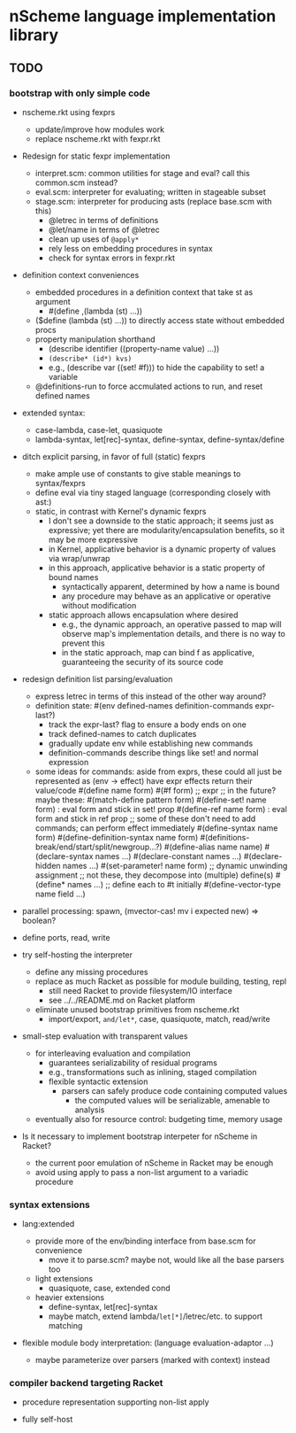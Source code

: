 # nScheme language implementation library

## TODO

### bootstrap with only simple code

* nscheme.rkt using fexprs
  * update/improve how modules work
  * replace nscheme.rkt with fexpr.rkt

* Redesign for static fexpr implementation
  * interpret.scm: common utilities for stage and eval? call this common.scm instead?
  * eval.scm: interpreter for evaluating; written in stageable subset
  * stage.scm: interpreter for producing asts (replace base.scm with this)
    * @letrec in terms of definitions
    * @let/name in terms of @letrec
    * clean up uses of `@apply*`
    * rely less on embedding procedures in syntax
    * check for syntax errors in fexpr.rkt

* definition context conveniences
  * embedded procedures in a definition context that take st as argument
    * #(define ,(lambda (st) ...))
  * ($define (lambda (st) ...)) to directly access state without embedded procs
  * property manipulation shorthand
    * (describe identifier ((property-name value) ...))
    * `(describe* (id*) kvs)`
    * e.g., (describe var ((set! #f))) to hide the capability to set! a variable
  * @definitions-run to force accmulated actions to run, and reset defined names

* extended syntax:
  * case-lambda, case-let, quasiquote
  * lambda-syntax, let[rec]-syntax, define-syntax, define-syntax/define

* ditch explicit parsing, in favor of full (static) fexprs
  * make ample use of constants to give stable meanings to syntax/fexprs
  * define eval via tiny staged language (corresponding closely with ast:)
  * static, in contrast with Kernel's dynamic fexprs
    * I don't see a downside to the static approach; it seems just as expressive;
      yet there are modularity/encapsulation benefits, so it may be more expressive
    * in Kernel, applicative behavior is a dynamic property of values via wrap/unwrap
    * in this approach, applicative behavior is a static property of bound names
      * syntactically apparent, determined by how a name is bound
      * any procedure may behave as an applicative or operative without modification
    * static approach allows encapsulation where desired
      * e.g., the dynamic approach, an operative passed to map will observe
        map's implementation details, and there is no way to prevent this
      * in the static approach, map can bind f as applicative, guaranteeing
        the security of its source code

* redesign definition list parsing/evaluation
  * express letrec in terms of this instead of the other way around?
  * definition state: #(env defined-names definition-commands expr-last?)
    * track the expr-last? flag to ensure a body ends on one
    * track defined-names to catch duplicates
    * gradually update env while establishing new commands
    * definition-commands describe things like set! and normal expression
  * some ideas for commands:
    aside from exprs, these could all just be represented as (env -> effect)
    have expr effects return their value/code
    #(define name form)
    #(#f form)  ;; expr
    ;; in the future? maybe these:
    #(match-define pattern form)
    #(define-set! name form) : eval form and stick in set! prop
    #(define-ref  name form) : eval form and stick in ref prop
    ;; some of these don't need to add commands; can perform effect immediately
    #(define-syntax name form)
    #(define-definition-syntax name form)
    #(definitions-break/end/start/split/newgroup...?)
    #(define-alias name name)
    #(declare-syntax names ...)
    #(declare-constant names ...)
    #(declare-hidden names ...)
    #(set-parameter! name form)  ;; dynamic unwinding assignment
    ;; not these, they decompose into (multiple) define(s)
    #(define* names ...) ;; define each to #t initially
    #(define-vector-type name field ...)


* parallel processing: spawn, (mvector-cas! mv i expected new) => boolean?

* define ports, read, write

* try self-hosting the interpreter
  * define any missing procedures
  * replace as much Racket as possible for module building, testing, repl
    * still need Racket to provide filesystem/IO interface
    * see ../../README.md on Racket platform
  * eliminate unused bootstrap primitives from nscheme.rkt
    * import/export, `and/let*`, case, quasiquote, match, read/write

* small-step evaluation with transparent values
  * for interleaving evaluation and compilation
    * guarantees serializability of residual programs
    * e.g., transformations such as inlining, staged compilation
    * flexible syntactic extension
      * parsers can safely produce code containing computed values
        * the computed values will be serializable, amenable to analysis
  * eventually also for resource control: budgeting time, memory usage

* Is it necessary to implement bootstrap interpeter for nScheme in Racket?
  * the current poor emulation of nScheme in Racket may be enough
  * avoid using apply to pass a non-list argument to a variadic procedure


### syntax extensions

* lang:extended
  * provide more of the env/binding interface from base.scm for convenience
    * move it to parse.scm?  maybe not, would like all the base parsers too
  * light extensions
    * quasiquote, case, extended cond
  * heavier extensions
    * define-syntax, let[rec]-syntax
    * maybe match, extend lambda/`let[*]`/letrec/etc. to support matching

* flexible module body interpretation: (language evaluation-adaptor ...)
  * maybe parameterize over parsers (marked with context) instead


### compiler backend targeting Racket

* procedure representation supporting non-list apply

* fully self-host
